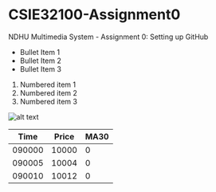 # CSIE32100-Assignment0
NDHU Multimedia System - Assignment 0: Setting up GitHub

* Bullet Item 1
* Bullet Item 2
* Bullet Item 3

1. Numbered item 1
2. Numbered item 2
3. Numbered item 3

![alt text](http://www.ndhu.edu.tw/ezfiles/0/1000/img/2214/20170927_A.jpg "NDHU")

Time|Price|MA30
---|---|---
090000|10000|0
090005|10004|0
090010|10012|0
